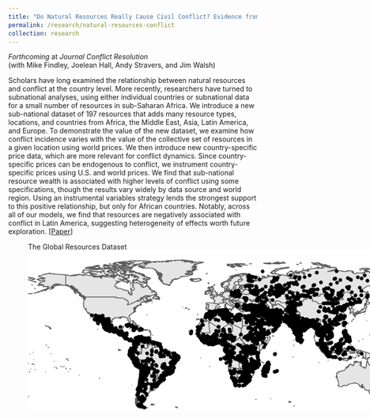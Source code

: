 ```yaml
---
title: "Do Natural Resources Really Cause Civil Conflict? Evidence from the New Global Resources Dataset"
permalink: /research/natural-resources-conflict
collection: research
---
```


*Forthcoming* at *Journal Conflict Resolution*  
(with Mike Findley, Joelean Hall, Andy Stravers, and Jim Walsh)

Scholars have long examined the relationship between natural resources and conflict at the country level. More recently, researchers have turned to subnational analyses, using either individual countries or subnational data for a small number of resources in sub-Saharan Africa. We introduce a new sub-national dataset of 197 resources that adds many resource types, locations, and countries from Africa, the Middle East, Asia, Latin America, and Europe. To demonstrate the value of the new dataset, we examine how conflict incidence varies with the value of the collective set of resources in a given location using world prices. We then introduce new country-specific price data, which are more relevant for conflict dynamics. Since country-specific prices can be endogenous to conflict, we instrument country-specific prices using U.S. and world prices. We find that sub-national resource wealth is associated with higher levels of conflict using some specifications, though the results vary widely by data source and world region. Using an instrumental variables strategy lends the strongest support to this positive relationship, but only for African countries. Notably, across all of our models, we find that resources are negatively associated with conflict in Latin America, suggesting heterogeneity of effects worth future exploration.  [[Paper](https://mikedenly.com/files/natural-resources-conflict.pdf)]  
<figure style="width: 769px; height: 250px"  class="align-center">
<figcaption> The Global Resources Dataset</figcaption>
  <img src="/images/world_nr.png" alt="" />
</figure>